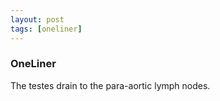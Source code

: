 ```yaml
---
layout: post
tags: [oneliner]
---
```



### OneLiner

The testes drain to the para-aortic lymph nodes.
